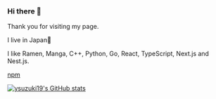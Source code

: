 ### Hi there 👋

Thank you for visiting my page.

I live in Japan🥷

I like Ramen, Manga, C++, Python, Go, React, TypeScript, Next.js and Nest.js.

[npm](https://www.npmjs.com/~ysuzuki19)

[![ysuzuki19's GitHub stats](https://github-readme-stats.vercel.app/api?username=ysuzuki19)](https://github.com/anuraghazra/github-readme-stats)



<!--
**ysuzuki19/ysuzuki19** is a ✨ _special_ ✨ repository because its `README.md` (this file) appears on your GitHub profile.

Here are some ideas to get you started:

- 🔭 I’m currently working on ...
- 🌱 I’m currently learning ...
- 👯 I’m looking to collaborate on ...
- 🤔 I’m looking for help with ...
- 💬 Ask me about ...
- 📫 How to reach me: ...
- 😄 Pronouns: ...
- ⚡ Fun fact: ...
-->
